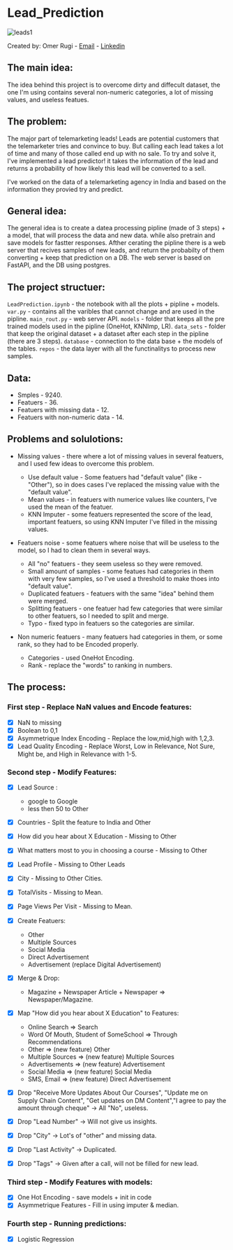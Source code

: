 # Lead_Prediction
![leads1](https://user-images.githubusercontent.com/57361655/187251593-3ab4c36d-5c7c-4c52-9325-7d28f75eed80.jpg)

Created by: Omer Rugi - [Email](mailto:omerihay@gmail.com) - [Linkedin](https://www.linkedin.com/in/omerugi/)
## The main idea:
The idea behind this project is to overcome dirty and diffecult dataset, the one I'm using contains several non-numeric categories, a lot of missing values, and useless featues.

## The problem:
The major part of telemarketing leads!
Leads are potential customers that the telemarketer tries and convince to buy.
But calling each lead takes a lot of time and many of those called end up with no sale.
To try and solve it, I've implemented a lead predictor! it takes the information of the lead and returns a probability of how likely this lead will be converted to a sell.

I've  worked on the data of a telemarketing agency in India and based on the information they provied try and predict. 

## General idea:
The general idea is to create a datea processing pipline (made of 3 steps) + a model, that will process the data and new data. while also pretrain and save models for fastter responses.
Afther cerating the pipline there is a web server that recives samples of new leads, and return the probabilty of them converting + keep that prediction on a DB.
The web server is based on FastAPI, and the DB using postgres.

## The project structuer:
`LeadPrediction.ipynb` - the notebook with all the plots + pipline + models.
`var.py` - contains all the varibles that cannot change and are used in the pipline.
`main_rout.py` - web server API.
`models` - folder that keeps all the pre trained models used in the pipline (OneHot, KNNImp, LR).
`data_sets` - folder that keep the original dataset + a dataset after each step in the pipline (there are 3 steps).
`database` - connection to the data base + the models of the tables.
`repos` - the data layer with all the functinalitys to process new samples.

## Data:
* Smples - 9240.
* Featuers - 36.
* Featuers with missing data - 12.
* Featuers with non-numeric data - 14.

## Problems and solulotions:

* Missing values - there where a lot of missing values in several featuers, and I used few ideas to overcome this problem.
    * Use default value - Some featuers had "default value" (like - "Other"), so in does cases I've replaced the missing value with the "default value".
    * Mean values - in featuers with numerice values like counters, I've used the mean of the featuer.
    * KNN Imputer - some featuers represented the score of the lead, important featuers, so using KNN Imputer I've filled in the missing values.

* Featuers noise - some featuers where noise that will be useless to the model, so I had to clean them in several ways.
    * All "no" featuers - they seem useless so they were removed.
    * Small amount of samples - some featues had categories in them with very few samples, so I've used a threshold to make thoes into "default value".
    * Duplicated featuers - featuers with the same "idea" behind them were merged.
    * Splitting featuers - one featuer had few categories that were similar to other featuers, so I needed to split and merge.
    * Typo - fixed typo in featuers so the categories are similar.

* Non numeric featuers - many featuers had categories in them, or some rank, so they had to be Encoded properly.
    * Categories - used OneHot Encoding.
    * Rank - replace the "words" to ranking in numbers.



## The process:

### First step - Replace NaN values and Encode features:
- [x] NaN to missing
- [x] Boolean to 0,1
- [x] Asymmetrique Index Encoding - Replace the low,mid,high with 1,2,3.
- [x] Lead Quality Encoding - Replace Worst, Low in Relevance, Not Sure, Might be, and High in Relevance with 1-5.

### Second step - Modify Features:
- [x] Lead Source : 
    - google to Google
    - less then 50 to Other
- [x] Countries - Split the feature to India and Other
- [x] How did you hear about X Education - Missing to Other
- [x] What matters most to you in choosing a course - Missing to Other
- [x] Lead Profile - Missing to Other Leads
- [x] City - Missing to Other Cities.

- [x] TotalVisits - Missing to Mean.
- [x] Page Views Per Visit - Missing to Mean.
- [x] Create Featuers:
    - Other
    - Multiple Sources
    - Social Media
    - Direct Advertisement
    - Advertisement (replace Digital Advertisement)
- [x] Merge & Drop:
    - Magazine + Newspaper Article + Newspaper => Newspaper/Magazine.
- [x] Map "How did you hear about X Education" to Features:
    - Online Search => Search
    - Word Of Mouth, Student of SomeSchool => Through Recommendations
    - Other => (new feature) Other
    - Multiple Sources => (new feature) Multiple Sources
    - Advertisements => (new feature) Advertisement
    - Social Media => (new feature) Social Media
    - SMS, Email => (new feature) Direct Advertisement
- [x] Drop "Receive More Updates About Our Courses", "Update me on Supply Chain Content", "Get updates on DM Content","I agree to pay the amount through cheque" -> All "No", useless.
- [x] Drop "Lead Number" -> Will not give us insights.
- [x] Drop "City" -> Lot's of "other" and missing data.
- [x] Drop "Last Activity" -> Duplicated.
- [x] Drop "Tags" -> Given after a call, will not be filled for new lead.

### Third step - Modify Features with models:
- [x] One Hot Encoding - save models + init in code
- [x] Asymmetrique Features - Fill in using imputer & median.

### Fourth step - Running predictions:
- [x] Logistic Regression
